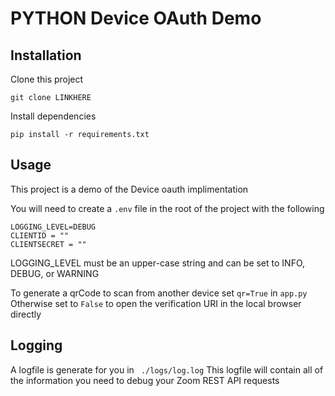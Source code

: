 # PYTHON Device OAuth Demo

## Installation
Clone this project
```
git clone LINKHERE
```
Install dependencies
```
pip install -r requirements.txt
```

## Usage
This project is a demo of the Device oauth implimentation

You will need to create a ```.env``` file  in the root of the project with the following
```
LOGGING_LEVEL=DEBUG
CLIENTID = ""
CLIENTSECRET = ""
```
LOGGING_LEVEL must be an  upper-case string and can be set to INFO, DEBUG, or WARNING

To generate a qrCode to scan from another device set ```qr=True``` in ```app.py```
Otherwise set to ```False``` to open the verification URI in the local browser directly

## Logging
A logfile is generate for you in ``` ./logs/log.log```
This logfile will contain all of the information you need to debug your Zoom REST API requests